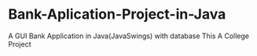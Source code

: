 # Bank-Aplication-Project-in-Java
A GUI Bank Application in Java(JavaSwings) with database
This A College Project 
